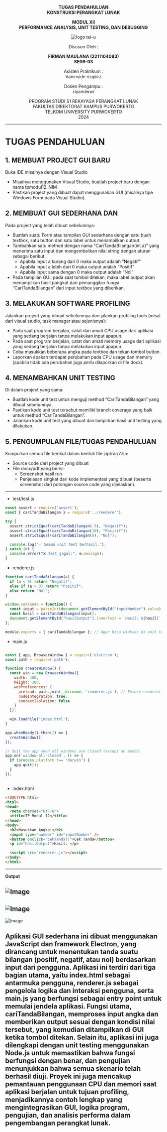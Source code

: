 <div align="center">

**TUGAS PENDAHULUAN**  
**KONSTRUKSI PERANGKAT LUNAK**

**MODUL XII**  
**PERFORMANCE ANALYSIS, UNIT TESTING, DAN DEBUGGING**

![logo tel-u](https://github.com/user-attachments/assets/3a44181d-9c92-47f6-8cf0-87755117fd99)

Disusun Oleh :

**FIRMAN MAULANA (2211104083)**  
**SE06-03**

Asisten Praktikum :  
Vaninside
rizqiiirz

Dosen Pengampu :  
riyandwwi

PROGRAM STUDI S1 REKAYASA PERANGKAT LUNAK  
FAKULTAS DIREKTORAT KAMPUS PURWOKERTO  
TELKOM UNIVERSITY PURWOKERTO  
2024

</div>

---

# TUGAS PENDAHULUAN

## 1. MEMBUAT PROJECT GUI BARU
Buka IDE misalnya dengan Visual Studio
- Misalnya menggunakan Visual Studio, buatlah project baru dengan nama tpmodul12_NIM
- Pastikan project yang dibuat dapat menggunakan GUI (misalnya tipe Windows Form pada
Visual Studio).
## 2. MEMBUAT GUI SEDERHANA DAN
Pada project yang telah dibuat sebelumnya:
- Buatlah suatu Form atau tampilan GUI sederhana dengan satu buah textbox, satu button
dan satu label untuk menampilkan output.
- Tambahkan satu method dengan nama “CariTandaBilangan(int a)” yang menerima satu
input dan mengembalikan nilai string dengan aturan sebagai berikut:
    - Apabila input a kurang dari 0 maka output adalah “Negatif”
    - Apabila input a lebih dari 0 maka output adalah “Positif”
    - Apabila input sama dengan 0 maka output adalah “Nol”
- Pada tampilan GUI, pada saat tombol ditekan, maka label output akan menampilkan hasil
pangkat dari pemanggilan fungsi “CariTandaBilangan” dari input textbox yang diberikan.
## 3. MELAKUKAN SOFTWARE PROFILING
Jalankan project yang dibuat sebelumnya dan jalankan profiling tools (misal dari visual studio,
task manager atau sejenisnya):
- Pada saat program berjalan, catat dan amati CPU usage dari aplikasi yang sedang berjalan
tanpa melakukan input apapun.
- Pada saat program berjalan, catat dan amati memory usage dari aplikasi yang sedang
berjalan tanpa melakukan input apapun.
- Coba masukkan beberapa angka pada textbox dan tekan tombol button.
- Laporkan apakah terdapat perubahan pada CPU usage dan memory (apabila tidak ada
perubahan juga perlu dilaporkan di file docx).
## 4. MENAMBAHKAN UNIT TESTING
Di dalam project yang sama:
- Buatlah kode unit test untuk menguji method “CariTandaBilangan” yang dibuat
sebelumnya.
- Pastikan kode unit test tersebut memiliki branch coverage yang baik untuk method
“CariTandaBilangan”.
- Jalankan kode unit test yang dibuat dan lampirkan hasil unit testing yang dilakukan.
## 5. PENGUMPULAN FILE/TUGAS PENDAHULUAN
Kumpulkan semua file berikut dalam bentuk file zip/rar/7zip:
- Source code dari project yang dibuat
- File docx/pdf yang berisi:
    - Screenshot hasil run
    - Penjelasan singkat dari kode implementasi yang dibuat (beserta screenshot dari potongan source code yang dijelaskan).

---
- test/test.js
```js
const assert = require('assert');
const { cariTandaBilangan } = require('../renderer');

try {
  assert.strictEqual(cariTandaBilangan(-5), "Negatif");
  assert.strictEqual(cariTandaBilangan(10), "Positif");
  assert.strictEqual(cariTandaBilangan(0), "Nol");

  console.log("✅ Semua unit test berhasil.");
} catch (e) {
  console.error("❌ Test gagal:", e.message);
}

```
- renderer.js

```js
function cariTandaBilangan(a) {
  if (a < 0) return "Negatif";
  else if (a > 0) return "Positif";
  else return "Nol";
}

window.cekTanda = function() {
  const input = parseInt(document.getElementById("inputNumber").value);
  const hasil = cariTandaBilangan(input);
  document.getElementById("hasilOutput").innerText = `Hasil: ${hasil}`;
};

module.exports = { cariTandaBilangan }; // Agar bisa diakses di unit test
```
- main.js

```js

const { app, BrowserWindow } = require('electron');
const path = require('path');

function createWindow() {
  const win = new BrowserWindow({
    width: 400,
    height: 300,
    webPreferences: {
      preload: path.join(__dirname, 'renderer.js'), // Ensure renderer.js exists in the correct path
      nodeIntegration: true,
      contextIsolation: false
    }
  });

  win.loadFile('index.html');
}

app.whenReady().then(() => {
  createWindow();
});

// Quit the app when all windows are closed (except on macOS)
app.on('window-all-closed', () => {
  if (process.platform !== 'darwin') {
    app.quit();
  }
});
        

```

- index.html

```html
<!DOCTYPE html>
<html>
<head>
  <meta charset="UTF-8">
  <title>TP Modul 12</title>
</head>
<body>
  <h2>Masukkan Angka:</h2>
  <input type="number" id="inputNumber" />
  <button onclick="cekTanda()">Cek Tanda</button>
  <p id="hasilOutput">Hasil: </p>

  <script src="renderer.js"></script>
</body>
</html>
```

---
**Output**

![Image](https://github.com/user-attachments/assets/84975202-a57d-4ba0-aa18-897157e6c347)
---
![Image](https://github.com/user-attachments/assets/41b6eea8-53a6-4ea2-8110-ef91088669fc)
---
![Image](https://github.com/user-attachments/assets/2d9b90bc-fb92-43f2-87f1-8813592ecd19)

Aplikasi GUI sederhana ini dibuat menggunakan JavaScript dan framework Electron, yang dirancang untuk menentukan tanda suatu bilangan (positif, negatif, atau nol) berdasarkan input dari pengguna. Aplikasi ini terdiri dari tiga bagian utama, yaitu index.html sebagai antarmuka pengguna, renderer.js sebagai pengelola logika dan interaksi pengguna, serta main.js yang berfungsi sebagai entry point untuk memulai jendela aplikasi. Fungsi utama, cariTandaBilangan, memproses input angka dan memberikan output sesuai dengan kondisi nilai tersebut, yang kemudian ditampilkan di GUI ketika tombol ditekan. Selain itu, aplikasi ini juga dilengkapi dengan unit testing menggunakan Node.js untuk memastikan bahwa fungsi berfungsi dengan benar, dan pengujian menunjukkan bahwa semua skenario telah berhasil diuji. Proyek ini juga mencakup pemantauan penggunaan CPU dan memori saat aplikasi berjalan untuk tujuan profiling, menjadikannya contoh lengkap yang mengintegrasikan GUI, logika program, pengujian, dan analisis performa dalam pengembangan perangkat lunak.
---